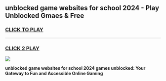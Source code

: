 
## unblocked game websites for school 2024 - Play Unblocked Gmaes & Free
<h3>
<a href="https://news.freeplayer.one?title=unblocked_game_websites_for_school_2024&ref=23F">CLICK TO PLAY</a></h3>
<hr>

<h3>
<a href="https://news.freeplayer.one?title=unblocked_game_websites_for_school_2024&ref=23F">CLICK 2 PLAY</a>
  
</h3>

<a href="https://news.freeplayer.one?title=unblocked_game_websites_for_school_2024&ref=23F/"><img src="https://clearcache.store/games.png"></a>


**unblocked game websites for school 2024 games unblocked: Your Gateway to Fun and Accessible Online Gaming**
